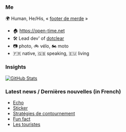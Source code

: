 ### Me

🌍 Human, He/His, « [footer de merde](https://open-time.net/post/2013/07/17/La-veritable-histoire-du-Footer-de-merde-) » 
* 🏠 https://open-time.net 
* 🛠️ Lead dev' of [dotclear](https://git.dotclear.org/dev/dotclear)
* 📷 photo, 🚲 vélo, 🏍️ moto 
* 🇫🇷 native, 🇬🇧 speaking, 🇪🇺 living

### Insights

[![GitHub Stats](https://github-readme-stats-sigma-five.vercel.app/api?username=franck-paul)](https://github.com/franck-paul)

### Latest news / Dernières nouvelles (in French)

<!-- BLOG-POST-LIST:START -->
- [Echo](https://open-time.net/post/2024/06/24/Echo)
- [Sticker](https://open-time.net/post/2024/06/23/Sticker)
- [Stratégies de contournement](https://open-time.net/post/2024/06/22/Strategies-de-contournement)
- [Fun fact](https://open-time.net/post/2024/06/21/Fun-fact)
- [Les touristes](https://open-time.net/post/2024/06/20/Les-touristes)
<!-- BLOG-POST-LIST:END -->
